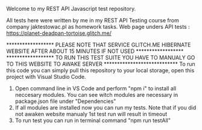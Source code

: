 Welcome to my REST API Javascript test repository.

All tests here were written by me in my REST API Testing course from company jaktestowac.pl as homework tasks.
Web page unders API tests : https://planet-deadpan-tortoise.glitch.me/

****************** PLEASE NOTE THAT SERVICE GLITCH.ME HIBERNATE WEBSITE AFTER ABOUT 15 MINUTES IF NOT USED ******************
****************** TO RUN THIS TEST SUITE YOU HAVE TO MANUALY GO TO THIS WEBSITE TO AWAKE SERVER ****************************
To run this code you can simply pull this repository to your local storage, open this project with Visual Studio Code.

1. Open command line in VS Code and perform "npm i" to install all neccesary modules.
You can see witch modules are necessary in package.json file under "Dependencies" 
2. If all modules are installed now you can run my tests. Note that if you did not awaken website manualy 1st test run will result in timeout
3. To run test you can run in terminal command "npm run testAll" 
